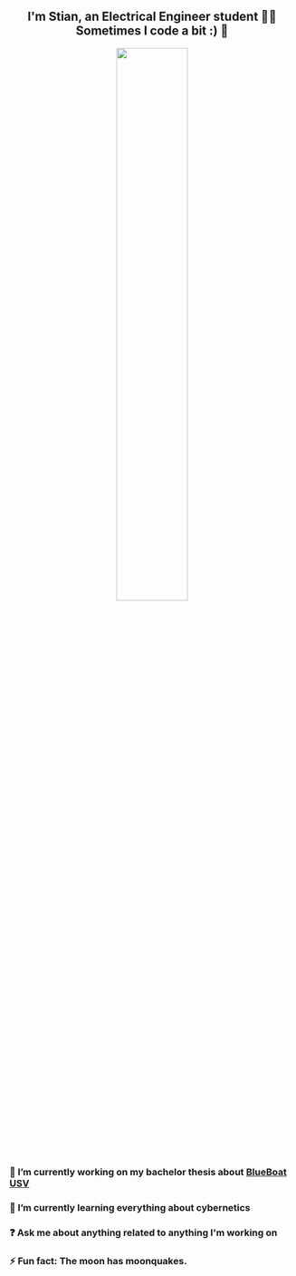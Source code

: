 ## <div align="center">I'm Stian, an Electrical Engineer student 👨‍💻 Sometimes I code a bit :) 🚀</div>  
<div align="center">
<img src="https://media.tenor.com/HNUm7KpkGcEAAAAi/transparent-happy.gif" align="center" style="width: 50%" />
</div>  


 ### 🔭  I’m currently working on my bachelor thesis about [BlueBoat USV](https://bluerobotics.com/store/boat/blueboat/blueboat/)  
  

 ### 🌱  I’m currently learning everything about cybernetics  
  

 ### ❓  Ask me about anything related to anything I'm working on  
  

 ### ⚡  Fun fact: The moon has moonquakes.  
  
